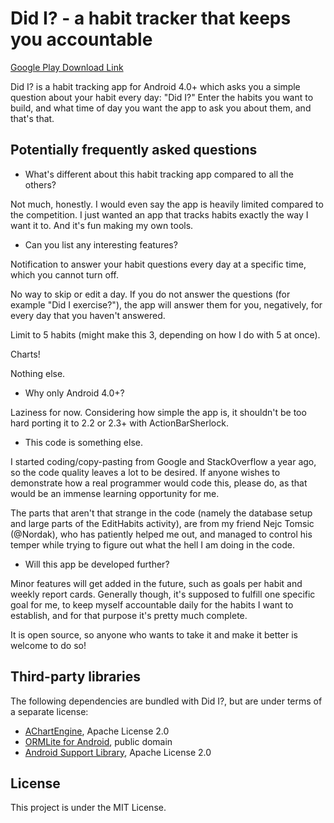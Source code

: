 Did I? - a habit tracker that keeps you accountable
============

[Google Play Download Link](https://play.google.com/store/apps/details?id=si.modrajagoda.didi)

Did I? is a habit tracking app for Android 4.0+ which asks you a simple question about your habit every day: "Did I?" Enter the habits you want to build, and what time of day you want the app to ask you about them, and that's that.


Potentially frequently asked questions
------------
* 	What's different about this habit tracking app compared to all the others?

Not much, honestly. I would even say the app is heavily limited compared to the competition. I just wanted an app that tracks habits exactly the way I want it to. And it's fun making my own tools.

* 	Can you list any interesting features?

Notification to answer your habit questions every day at a specific time, which you cannot turn off.

No way to skip or edit a day. If you do not answer the questions (for example "Did I exercise?"), the app will answer them for you, negatively, for every day that you haven't answered.

Limit to 5 habits (might make this 3, depending on how I do with 5 at once).

Charts!

Nothing else.

* 	Why only Android 4.0+?

Laziness for now. Considering how simple the app is, it shouldn't be too hard porting it to 2.2 or 2.3+ with ActionBarSherlock.

* 	This code is something else.

I started coding/copy-pasting from Google and StackOverflow a year ago, so the code quality leaves a lot to be desired. If anyone wishes to demonstrate how a real programmer would code this, please do, as that would be an immense learning opportunity for me.

The parts that aren't that strange in the code (namely the database setup and large parts of the EditHabits activity), are from my friend Nejc Tomsic (@Nordak), who has patiently helped me out, and managed to control his temper while trying to figure out what the hell I am doing in the code.

* 	Will this app be developed further?

Minor features will get added in the future, such as goals per habit and weekly report cards. Generally though, it's supposed to fulfill one specific goal for me, to keep myself accountable daily for the habits I want to establish, and for that purpose it's pretty much complete.

It is open source, so anyone who wants to take it and make it better is welcome to do so!


Third-party libraries
------------
The following dependencies are bundled with Did I?, but are under terms of a separate license:

*	[AChartEngine](http://code.google.com/p/achartengine/),  Apache License 2.0
*	[ORMLite for Android](hhttp://sourceforge.net/projects/ormlite/), public domain
*	[Android Support Library](hhttp://developer.android.com/tools/extras/support-library.html), Apache License 2.0


License
------------

This project is under the MIT License.

